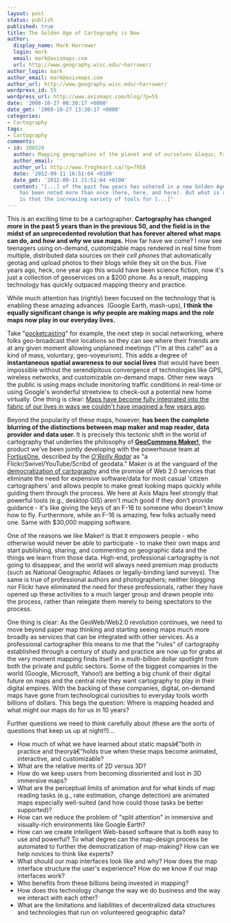 ```yaml
---
layout: post
status: publish
published: true
title: The Golden Age of Cartography is Now
author:
  display_name: Mark Harrower
  login: mark
  email: mark@axismaps.com
  url: http://www.geography.wisc.edu/~harrower/
author_login: mark
author_email: mark@axismaps.com
author_url: http://www.geography.wisc.edu/~harrower/
wordpress_id: 55
wordpress_url: http://www.axismaps.com/blog/?p=55
date: '2008-10-27 08:30:17 +0000'
date_gmt: '2008-10-27 13:30:17 +0000'
categories:
- Cartography
tags:
- Cartography
comments:
- id: 108528
  author: Mapping geographies of the planet and of ourselves &laquo; FrogHeart
  author_email: ''
  author_url: http://www.frogheart.ca/?p=7958
  date: '2012-09-11 16:51:04 +0100'
  date_gmt: '2012-09-11 21:51:04 +0100'
  content: "[...] of the past few years has ushered in a new Golden Age of Cartography
    has been noted more than once (here, here, and here). But what is really exciting
    is that the increasing variety of tools for [...]"
---
```

<p>This is an exciting time to be a cartographer. <strong>Cartography has changed more in the past 5 years than in the previous 50, and the field is in the midst of an unprecedented revolution that has forever altered what maps can do, and <em>how</em> and <em>why</em> we use maps.</strong> How far have we come? I now see teenagers using on-demand, customizable maps rendered in real time from multiple, distributed data sources on their <em>cell phones</em> that automatically geotag and upload photos to their blogs while they sit on the bus. Five years ago, heck, one year ago this would have been science fiction, now it's just a collection of geoservices on a $200 phone. As a result, mapping technology has quickly outpaced mapping theory and practice.</p>
<p>While much attention has (rightly) been focused on the technology that is enabling these amazing advances  (Google Earth, mash-ups),<strong> I think the equally significant change is<em> why</em> people are making maps and the <em>role</em> maps now play in our everyday lives.</strong></p>
<p>Take "<a href="http://www.pocketcaster.typepad.com/" target="_blank">pocketcasting</a>" for example, the next step in social networking, where folks geo-broadcast their locations so they can see where their friends are at any given moment allowing unplanned meetings ("I'm at this cafe!" as a kind of mass, voluntary, geo-voyeurism). This adds a degree of <strong>instantaneous spatial awareness to our social lives</strong> that would have been impossible without the serendipitous convergence of technologies like GPS, wireless networks, and customizable on-demand maps. Other new ways the public is using maps include monitoring traffic conditions in real-time or using Google's wonderful streetview to check-out a potential new home virtually. One thing is clear: <a href="http://current.com/items/88988175_guilty_pleasures_maps?xid=0" target="_blank">Maps have become fully integrated into the fabric of our lives in ways we couldn't have imagined a few years ago</a>.</p>
<p>Beyond the popularity of these maps, however,<strong> has been the complete blurring of the distinctions between map maker and map reader, data provider and data user. </strong>It is precisely this tectonic shift in the world of cartography that underlies the philosophy of <a href="http://maker.geocommons.com/"><strong>GeoCommons Maker!</strong></a>, the product we've been jointly developing with the powerhouse team at <a href="http://www.fortiusone.com/">FortiusOne</a>, described by the <cite><a href="http://radar.oreilly.com/archives/2007/05/geocommons_shar.html">O'Reilly Radar</a> </cite>as "a Flickr/Swivel/YouTube/Scribd of geodata." Maker is at the vanguard of the <a href="http://www.news.wisc.edu/12916" target="_blank">democratization of cartography</a> and the promise of Web 2.0 services that eliminate the need for expensive software/data for most casual 'citizen cartographers' and allows people to make great looking maps quickly while guiding them through the process. We here at Axis Maps feel strongly that powerful tools (e.g., desktop GIS) aren't much good if they don't provide guidance - it's like giving the keys of an F-16 to someone who doesn't know how to fly. Furthermore, while an F-16 is amazing, few folks actually need one. Same with $30,000 mapping software.</p>
<p>One of the reasons we like Maker! is that it empowers people - who otherwise would never be able to participate - to make their own maps and start publishing, sharing, and commenting on geographic data and the things we learn from those data. High-end, professional cartography is not going to disappear, and the world will always need premium map products (such as National Geographic Atlases or legally-binding land surveys). The same is true of professional authors and photographers; neither blogging nor Flickr have eliminated the need for these professionals, rather they have opened up these activities to a much larger group and drawn people into the process, rather than relegate them merely to being spectators to the process. <cite></cite></p>
<p>One thing is clear: As the GeoWeb/Web2.0 revolution continues, we need to move beyond paper map thinking and starting seeing maps much more broadly as services that can be integrated with other services. As a professional cartographer this means to me that the "rules" of cartography established through a century of study and practice are now up for grabs at the very moment mapping finds itself in a multi-billion dollar spotlight from both the private and public sectors. Some of the biggest companies in the world (Google, Microsoft, Yahoo!) are betting a big chunk of their digital future on maps and the central role they want cartography to play in their digital empires. With the backing of these companies, digital, on-demand maps have gone from technological curiosities to everyday tools worth billions of dollars. This begs the question: Where is mapping headed and what might our maps do for us in 10 years?</p>
<p>Further questions we need to think carefully about (these are the sorts of questions that keep us up at night!!)...</p>
<ul>
<li>How much of what we have learned about static mapsâ€”both in practice and theoryâ€”holds true when these maps become animated, interactive, and customizable?</li>
<li>What are the relative merits of 2D versus 3D?</li>
<li>How do we keep users from becoming disoriented and lost in 3D immersive maps?</li>
<li>What are the perceptual limits of animation and for what kinds of map reading tasks (e.g., rate estimation, change detection) are animated maps especially well-suited (and how could those tasks be better supported)?</li>
<li>How can we reduce the problem of "split attention" in immersive and visually-rich environments like Google Earth?</li>
<li>How can we create intelligent Web-based software that is both easy to use and powerful? To what degree can the map-design process be automated to further the democratization of map-making? How can we help novices to think like experts?</li>
<li>What should our map interfaces look like and why? How does the map interface structure the user's experience? How do we know if our map interfaces work?</li>
<li>Who benefits from these billions being invested in mapping?</li>
<li>How does this technology change the way we do business and the way we interact with each other?</li>
<li>What are the limitations and liabilities of decentralized data structures and technologies that run on volunteered geographic data?</li>
</ul>
